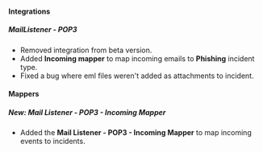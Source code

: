 
#### Integrations
##### MailListener - POP3
- Removed integration from beta version.
- Added **Incoming mapper** to map incoming emails to **Phishing** incident type.
- Fixed a bug where eml files weren't added as attachments to incident.

#### Mappers
##### New: Mail Listener - POP3 - Incoming Mapper
- Added the **Mail Listener - POP3 - Incoming Mapper** to map incoming events to incidents.
